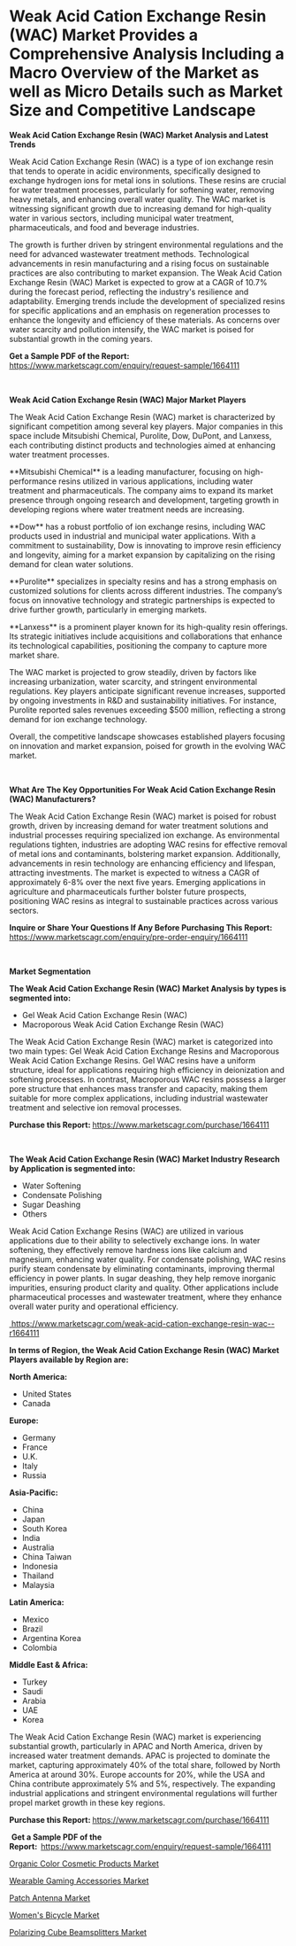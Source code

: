 <p><h1>Weak Acid Cation Exchange Resin (WAC) Market Provides a Comprehensive Analysis Including a Macro Overview of the Market as well as Micro Details such as Market Size and Competitive Landscape</h1></p><p><strong>Weak Acid Cation Exchange Resin (WAC) Market Analysis and Latest Trends</strong></p>
<p><p>Weak Acid Cation Exchange Resin (WAC) is a type of ion exchange resin that tends to operate in acidic environments, specifically designed to exchange hydrogen ions for metal ions in solutions. These resins are crucial for water treatment processes, particularly for softening water, removing heavy metals, and enhancing overall water quality. The WAC market is witnessing significant growth due to increasing demand for high-quality water in various sectors, including municipal water treatment, pharmaceuticals, and food and beverage industries.</p><p>The growth is further driven by stringent environmental regulations and the need for advanced wastewater treatment methods. Technological advancements in resin manufacturing and a rising focus on sustainable practices are also contributing to market expansion. The Weak Acid Cation Exchange Resin (WAC) Market is expected to grow at a CAGR of 10.7% during the forecast period, reflecting the industry's resilience and adaptability. Emerging trends include the development of specialized resins for specific applications and an emphasis on regeneration processes to enhance the longevity and efficiency of these materials. As concerns over water scarcity and pollution intensify, the WAC market is poised for substantial growth in the coming years.</p></p>
<p><strong>Get a Sample PDF of the Report:&nbsp;</strong> <a href="https://www.marketscagr.com/enquiry/request-sample/1664111?utm_campaign=1167&utm_medium=2&utm_source=Github&utm_content=ia&utm_term=28092024&utm_id=weak-acid-cation-exchange-resin-wac">https://www.marketscagr.com/enquiry/request-sample/1664111</a></p>
<p>&nbsp;</p>
<p><strong>Weak Acid Cation Exchange Resin (WAC) Major Market Players</strong></p>
<p><p>The Weak Acid Cation Exchange Resin (WAC) market is characterized by significant competition among several key players. Major companies in this space include Mitsubishi Chemical, Purolite, Dow, DuPont, and Lanxess, each contributing distinct products and technologies aimed at enhancing water treatment processes.</p><p>**Mitsubishi Chemical** is a leading manufacturer, focusing on high-performance resins utilized in various applications, including water treatment and pharmaceuticals. The company aims to expand its market presence through ongoing research and development, targeting growth in developing regions where water treatment needs are increasing.</p><p>**Dow** has a robust portfolio of ion exchange resins, including WAC products used in industrial and municipal water applications. With a commitment to sustainability, Dow is innovating to improve resin efficiency and longevity, aiming for a market expansion by capitalizing on the rising demand for clean water solutions.</p><p>**Purolite** specializes in specialty resins and has a strong emphasis on customized solutions for clients across different industries. The company’s focus on innovative technology and strategic partnerships is expected to drive further growth, particularly in emerging markets.</p><p>**Lanxess** is a prominent player known for its high-quality resin offerings. Its strategic initiatives include acquisitions and collaborations that enhance its technological capabilities, positioning the company to capture more market share.</p><p>The WAC market is projected to grow steadily, driven by factors like increasing urbanization, water scarcity, and stringent environmental regulations. Key players anticipate significant revenue increases, supported by ongoing investments in R&D and sustainability initiatives. For instance, Purolite reported sales revenues exceeding $500 million, reflecting a strong demand for ion exchange technology.</p><p>Overall, the competitive landscape showcases established players focusing on innovation and market expansion, poised for growth in the evolving WAC market.</p></p>
<p>&nbsp;</p>
<p><strong>What Are The Key Opportunities For Weak Acid Cation Exchange Resin (WAC) Manufacturers?</strong></p>
<p><p>The Weak Acid Cation Exchange Resin (WAC) market is poised for robust growth, driven by increasing demand for water treatment solutions and industrial processes requiring specialized ion exchange. As environmental regulations tighten, industries are adopting WAC resins for effective removal of metal ions and contaminants, bolstering market expansion. Additionally, advancements in resin technology are enhancing efficiency and lifespan, attracting investments. The market is expected to witness a CAGR of approximately 6-8% over the next five years. Emerging applications in agriculture and pharmaceuticals further bolster future prospects, positioning WAC resins as integral to sustainable practices across various sectors.</p></p>
<p><strong>Inquire or Share Your Questions If Any Before Purchasing This Report:</strong> <a href="https://www.marketscagr.com/enquiry/pre-order-enquiry/1664111?utm_campaign=1167&utm_medium=2&utm_source=Github&utm_content=ia&utm_term=28092024&utm_id=weak-acid-cation-exchange-resin-wac">https://www.marketscagr.com/enquiry/pre-order-enquiry/1664111</a></p>
<p>&nbsp;</p>
<p><strong>Market Segmentation</strong></p>
<p><strong>The Weak Acid Cation Exchange Resin (WAC) Market Analysis by types is segmented into:</strong></p>
<p><ul><li>Gel Weak Acid Cation Exchange Resin (WAC)</li><li>Macroporous Weak Acid Cation Exchange Resin (WAC)</li></ul></p>
<p><p>The Weak Acid Cation Exchange Resin (WAC) market is categorized into two main types: Gel Weak Acid Cation Exchange Resins and Macroporous Weak Acid Cation Exchange Resins. Gel WAC resins have a uniform structure, ideal for applications requiring high efficiency in deionization and softening processes. In contrast, Macroporous WAC resins possess a larger pore structure that enhances mass transfer and capacity, making them suitable for more complex applications, including industrial wastewater treatment and selective ion removal processes.</p></p>
<p><strong>Purchase this Report:&nbsp;</strong><a href="https://www.marketscagr.com/purchase/1664111?utm_campaign=1167&utm_medium=2&utm_source=Github&utm_content=ia&utm_term=28092024&utm_id=weak-acid-cation-exchange-resin-wac">https://www.marketscagr.com/purchase/1664111</a></p>
<p>&nbsp;</p>
<p><strong>The Weak Acid Cation Exchange Resin (WAC) Market Industry Research by Application is segmented into:</strong></p>
<p><ul><li>Water Softening</li><li>Condensate Polishing</li><li>Sugar Deashing</li><li>Others</li></ul></p>
<p><p>Weak Acid Cation Exchange Resins (WAC) are utilized in various applications due to their ability to selectively exchange ions. In water softening, they effectively remove hardness ions like calcium and magnesium, enhancing water quality. For condensate polishing, WAC resins purify steam condensate by eliminating contaminants, improving thermal efficiency in power plants. In sugar deashing, they help remove inorganic impurities, ensuring product clarity and quality. Other applications include pharmaceutical processes and wastewater treatment, where they enhance overall water purity and operational efficiency.</p></p>
<p><a href="https://www.marketscagr.com/weak-acid-cation-exchange-resin-wac--r1664111?utm_campaign=1167&utm_medium=2&utm_source=Github&utm_content=ia&utm_term=28092024&utm_id=weak-acid-cation-exchange-resin-wac">&nbsp;https://www.marketscagr.com/weak-acid-cation-exchange-resin-wac--r1664111</a></p>
<p><strong>In terms of Region, the Weak Acid Cation Exchange Resin (WAC) Market Players available by Region are:</strong></p>
<p>
    <p> <strong> North America: </strong>
        <ul>
            <li>United States</li>
            <li>Canada</li>
        </ul>
        </p> 
    <p> <strong> Europe: </strong>
        <ul>
            <li>Germany</li>
            <li>France</li>
            <li>U.K.</li>
            <li>Italy</li>
            <li>Russia</li>
        </ul>
        </p> 
    <p> <strong> Asia-Pacific: </strong>
        <ul>
            <li>China</li>
            <li>Japan</li>
            <li>South Korea</li>
            <li>India</li>
            <li>Australia</li>
            <li>China Taiwan</li>
            <li>Indonesia</li>
            <li>Thailand</li>
            <li>Malaysia</li>
        </ul>
        </p> 
    <p> <strong> Latin America: </strong>
        <ul>
            <li>Mexico</li>
            <li>Brazil</li>
            <li>Argentina Korea</li>
            <li>Colombia</li>
        </ul>
        </p> 
    <p> <strong> Middle East & Africa: </strong>
        <ul>
            <li>Turkey</li>
            <li>Saudi</li>
            <li>Arabia</li>
            <li>UAE</li>
            <li>Korea</li>
        </ul>
    </p>
    </p>
<p><p>The Weak Acid Cation Exchange Resin (WAC) market is experiencing substantial growth, particularly in APAC and North America, driven by increased water treatment demands. APAC is projected to dominate the market, capturing approximately 40% of the total share, followed by North America at around 30%. Europe accounts for 20%, while the USA and China contribute approximately 5% and 5%, respectively. The expanding industrial applications and stringent environmental regulations will further propel market growth in these key regions.</p></p>
<p><strong>Purchase this Report: </strong><a href="https://www.marketscagr.com/purchase/1664111?utm_campaign=1167&utm_medium=2&utm_source=Github&utm_content=ia&utm_term=28092024&utm_id=weak-acid-cation-exchange-resin-wac">https://www.marketscagr.com/purchase/1664111</a></p>
<p>&nbsp;<strong>Get a Sample PDF of the Report:&nbsp;&nbsp;</strong><a href="https://www.marketscagr.com/enquiry/request-sample/1664111?utm_campaign=1167&utm_medium=2&utm_source=Github&utm_content=ia&utm_term=28092024&utm_id=weak-acid-cation-exchange-resin-wac">https://www.marketscagr.com/enquiry/request-sample/1664111</a></p>
<p><strong></strong></p>
<p><p><a href="https://www.linkedin.com/pulse/why-should-you-invest-organic-color-cosmetic-products-market-jkq7e?utm_campaign=1167&utm_medium=2&utm_source=Github&utm_content=ia&utm_term=28092024&utm_id=weak-acid-cation-exchange-resin-wac">Organic Color Cosmetic Products Market</a></p><p><a href="https://www.linkedin.com/pulse/global-perspectives-wearable-gaming-accessories-market-trends-ntvze?utm_campaign=1167&utm_medium=2&utm_source=Github&utm_content=ia&utm_term=28092024&utm_id=weak-acid-cation-exchange-resin-wac">Wearable Gaming Accessories Market</a></p><p><a href="https://issuu.com/reportprime-2/docs/patch-antenna-market-size-2030.pptx_35bde08dccfcfb?utm_campaign=1167&utm_medium=2&utm_source=Github&utm_content=ia&utm_term=28092024&utm_id=weak-acid-cation-exchange-resin-wac">Patch Antenna Market</a></p><p><a href="https://www.linkedin.com/pulse/how-regional-global-trends-shaping-womens-bicycle-market-ht31e?utm_campaign=1167&utm_medium=2&utm_source=Github&utm_content=ia&utm_term=28092024&utm_id=weak-acid-cation-exchange-resin-wac">Women's Bicycle Market</a></p><p><a href="https://issuu.com/reportprime-2/docs/polarizing-cube-beamsplitters-marke_66be7a1e64ff37?utm_campaign=1167&utm_medium=2&utm_source=Github&utm_content=ia&utm_term=28092024&utm_id=weak-acid-cation-exchange-resin-wac">Polarizing Cube Beamsplitters Market</a></p></p>